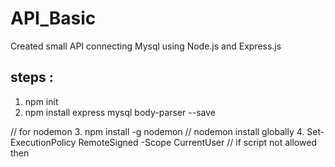 # API_Basic
Created small API connecting Mysql using Node.js and Express.js


## steps :

1. npm init
2. npm install express mysql body-parser --save

// for nodemon
3. npm install -g nodemon // nodemon install globally
4. Set-ExecutionPolicy RemoteSigned -Scope CurrentUser // if script not allowed then
